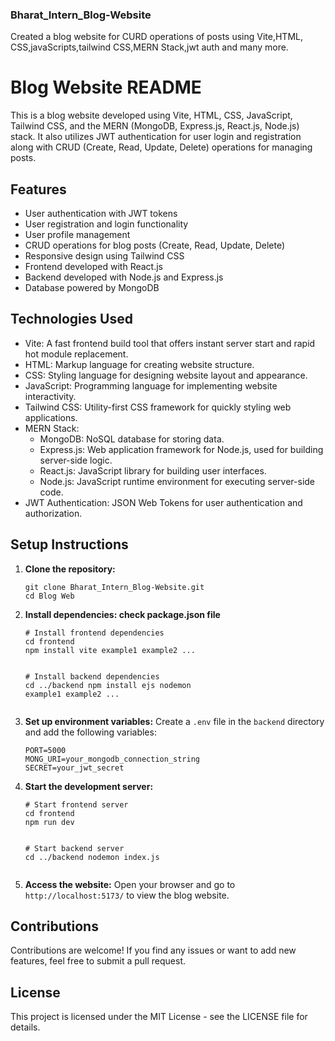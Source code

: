 <h3> Bharat_Intern_Blog-Website </h3>
<p>Created a blog website for CURD operations of posts using Vite,HTML, CSS,javaScripts,tailwind CSS,MERN Stack,jwt auth and many more.</p>

# Blog Website README
<p>This is a blog website developed using Vite, HTML, CSS, JavaScript, Tailwind CSS, and the MERN (MongoDB, Express.js, React.js, Node.js) stack. It also utilizes JWT authentication for user login and registration along with CRUD (Create, Read, Update, Delete) operations for managing posts.</p>

<h2>Features</h2>
<ul>
<li>User authentication with JWT tokens</li>
<li>User registration and login functionality</li>
<li>User profile management</li>
<li>CRUD operations for blog posts (Create, Read, Update, Delete)</li>
<li>Responsive design using Tailwind CSS</li>
<li>Frontend developed with React.js</li>
<li>Backend developed with Node.js and Express.js</li>
<li>Database powered by MongoDB</li>
</ul>

<h2>Technologies Used</h2>
<ul>
<li>Vite: A fast frontend build tool that offers instant server start and rapid hot module replacement.</li>
<li>HTML: Markup language for creating website structure.</li>
<li>CSS: Styling language for designing website layout and appearance.</li>
<li>JavaScript: Programming language for implementing website interactivity.</li>
<li>Tailwind CSS: Utility-first CSS framework for quickly styling web applications.</li>
<li>MERN Stack:
      <ul type="circle">
         <li>MongoDB: NoSQL database for storing data.</li>
         <li>Express.js: Web application framework for Node.js, used for building server-side logic.</li>
         <li>React.js: JavaScript library for building user interfaces.</li>
         <li>Node.js: JavaScript runtime environment for executing server-side code.</li>
     </ul></li>
<li>JWT Authentication: JSON Web Tokens for user authentication and authorization.</li>
</ul>

<h2>Setup Instructions</h2>
<ol>
<li><p><strong>Clone the repository:</strong></p><pre><div class="dark bg-gray-950 rounded-md"><div class="p-4 overflow-y-auto"><code class="!whitespace-pre hljs language-bash">git <span class="hljs-built_in">clone</span> Bharat_Intern_Blog-Website.git
<span class="hljs-built_in">cd</span> Blog Web
</code></div></div></pre></li>
<li><p><strong>Install dependencies: check package.json file</strong></p><pre><div class="dark bg-gray-950 rounded-md"><div class="p-4 overflow-y-auto"><code class="!whitespace-pre hljs language-bash"><span class="hljs-comment"># Install frontend dependencies</span>
<span class="hljs-built_in">cd</span> frontend
npm install vite example1 example2 ...

<span class="hljs-comment"># Install backend dependencies</span>
<span class="hljs-built_in">cd</span> ../backend
npm install ejs nodemon example1 example2 ...
</code></div></div></pre></li>
<li><p><strong>Set up environment variables:</strong>
Create a <code>.env</code> file in the <code>backend</code> directory and add the following variables:</p><pre><div class="dark bg-gray-950 rounded-md"><div class="p-4 overflow-y-auto"><code class="!whitespace-pre hljs language-plaintext">PORT=5000
MONG_URI=your_mongodb_connection_string
SECRET=your_jwt_secret
</code></div></div></pre></li>
<li><p><strong>Start the development server:</strong></p><pre><div class="p-4 overflow-y-auto"><code class="!whitespace-pre hljs language-bash"><span class="hljs-comment"># Start frontend server</span>
<span class="hljs-built_in">cd</span> frontend
npm run dev

<span class="hljs-comment"># Start backend server</span>
<span class="hljs-built_in">cd</span> ../backend
nodemon index.js
</code></div></div></pre></li>
<li><p><strong>Access the website:</strong>
Open your browser and go to <code>http://localhost:5173/</code> to view the blog website.</p></li>
</ol>

<h2>Contributions</h2>
<p>Contributions are welcome! If you find any issues or want to add new features, feel free to submit a pull request.</p>

<h2>License</h2>
<p>This project is licensed under the MIT License - see the <a target="_new">LICENSE</a> file for details.</p>
